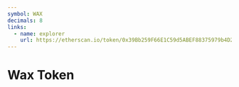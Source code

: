 ```yaml
---
symbol: WAX
decimals: 8
links:
  - name: explorer
    url: https://etherscan.io/token/0x39Bb259F66E1C59d5ABEF88375979b4D20D98022
---
```


# Wax Token

